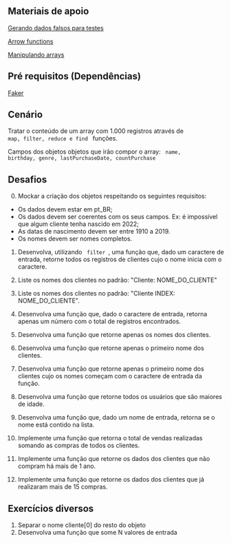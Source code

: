 ## Materiais de apoio
[Gerando dados falsos para testes](https://www.youtube.com/watch?v=hmDcbsrmzF4)

[Arrow functions](https://www.youtube.com/watch?v=ihWA4tri1Fc)

[Manipulando arrays](https://www.youtube.com/watch?v=MXmChiKN4Q4)


## Pré requisitos (Dependências)

[Faker](https://fakerjs.dev/guide/)

## Cenário

Tratar o conteúdo de um array com 1.000 registros através de <code> map, filter, reduce e find </code> funções.

Campos dos objetos objetos que irão compor o array: <code> name, birthday, genre, lastPurchaseDate, countPurchase </code>

## Desafios

0. Mockar a criação dos objetos respeitando os seguintes requisitos:
- Os dados devem estar em pt_BR;
- Os dados devem ser coerentes com os seus campos. Ex: é impossível que algum cliente tenha nascido em 2022;
- As datas de nascimento devem ser entre 1910 a 2019.
- Os nomes devem ser nomes completos.

1. Desenvolva, utilizando <code> filter </code>, uma função que, dado um caractere de entrada, retorne todos os registros de clientes cujo o nome inicia com o caractere.

2. Liste os nomes dos clientes no padrão: "Cliente: NOME_DO_CLIENTE"

3. Liste os nomes dos clientes no padrão: "Cliente INDEX: NOME_DO_CLIENTE".

4. Desenvolva uma função que, dado o caractere de entrada, retorna apenas um número com o total de registros encontrados.

5. Desenvolva uma função que retorne apenas os nomes dos clientes.

6. Desenvolva uma função que retorne apenas o primeiro nome dos clientes.

7. Desenvolva uma função que retorne apenas o primeiro nome dos clientes cujo os nomes começam com o caractere de entrada da função.

8. Desenvolva uma função que retorne todos os usuários que são maiores de idade.

9. Desenvolva uma função que, dado um nome de entrada, retorna se o nome está contido na lista.

10. Implemente uma função que retorna o total de vendas realizadas somando as compras de todos os clientes.

11. Implemente uma função que retorne os dados dos clientes que não compram há mais de 1 ano.

12. Implemente uma função que retorne os dados dos clientes que já realizaram mais de 15 compras.


## Exercícios diversos

1. Separar o nome cliente[0] do resto do objeto
2. Desenvolva uma função que some N valores de entrada
